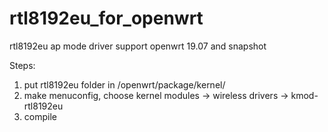 # rtl8192eu_for_openwrt
rtl8192eu ap mode driver
support openwrt 19.07 and snapshot

Steps:
1. put rtl8192eu folder in /openwrt/package/kernel/
2. make menuconfig, choose kernel modules -> wireless drivers -> kmod-rtl8192eu
3. compile
